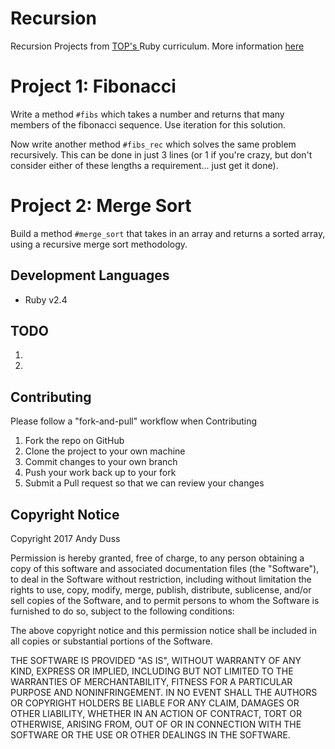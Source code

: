# Recursion
Recursion Projects from [TOP's ](http://www.theodinproject.com) Ruby curriculum. More information [here](http://www.theodinproject.com/courses/ruby-programming/lessons/recursion?ref=lnav)

# Project 1: Fibonacci
Write a method `#fibs` which takes a number and returns that many members of the fibonacci sequence. Use iteration for this solution.

Now write another method `#fibs_rec` which solves the same problem recursively. This can be done in just 3 lines (or 1 if you're crazy, but don't consider either of these lengths a requirement... just get it done).

# Project 2: Merge Sort
Build a method `#merge_sort` that takes in an array and returns a sorted array, using a recursive merge sort methodology.

## Development Languages
* Ruby v2.4

## TODO
1. 
2. 

## Contributing
Please follow a "fork-and-pull" workflow when Contributing

1. Fork the repo on GitHub
2. Clone the project to your own machine
3. Commit changes to your own branch
4. Push your work back up to your fork
5. Submit a Pull request so that we can review your changes

## Copyright Notice
Copyright 2017 Andy Duss

Permission is hereby granted, free of charge, to any person obtaining a copy of this software and associated documentation files (the "Software"), to deal in the Software without restriction, including without limitation the rights to use, copy, modify, merge, publish, distribute, sublicense, and/or sell copies of the Software, and to permit persons to whom the Software is furnished to do so, subject to the following conditions:

The above copyright notice and this permission notice shall be included in all copies or substantial portions of the Software.

THE SOFTWARE IS PROVIDED "AS IS", WITHOUT WARRANTY OF ANY KIND, EXPRESS OR IMPLIED, INCLUDING BUT NOT LIMITED TO THE WARRANTIES OF MERCHANTABILITY, FITNESS FOR A PARTICULAR PURPOSE AND NONINFRINGEMENT. IN NO EVENT SHALL THE AUTHORS OR COPYRIGHT HOLDERS BE LIABLE FOR ANY CLAIM, DAMAGES OR OTHER LIABILITY, WHETHER IN AN ACTION OF CONTRACT, TORT OR OTHERWISE, ARISING FROM, OUT OF OR IN CONNECTION WITH THE SOFTWARE OR THE USE OR OTHER DEALINGS IN THE SOFTWARE.
